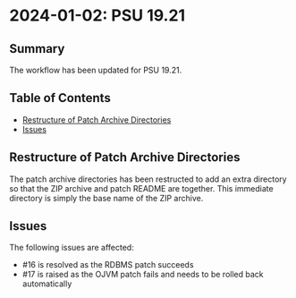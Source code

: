 # 2024-01-02: PSU 19.21

## Summary

The workflow has been updated for PSU 19.21.

## Table of Contents

  * [Restructure of Patch Archive Directories](#restructure-of-patch-archive-directories)
  * [Issues](#issues)

## Restructure of Patch Archive Directories

The patch archive directories has been restructed to add an extra directory so that the ZIP archive and patch README are together. This immediate directory is simply the base name of the ZIP archive.

## Issues

The following issues are affected:

* #16 is resolved as the RDBMS patch succeeds
* #17 is raised as the OJVM patch fails and needs to be rolled back automatically
